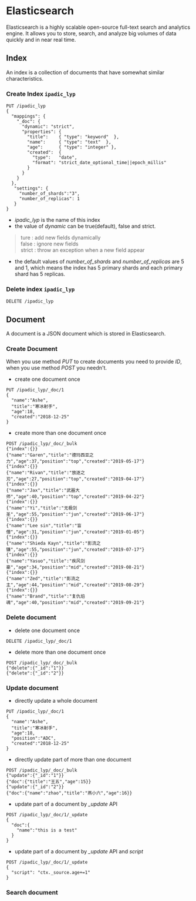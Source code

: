 # Elasticsearch

Elasticsearch is a highly scalable open-source full-text search and analytics engine. It allows you to store, search, and analyze big volumes of data quickly and in near real time.

## Index

An index is a collection of documents that have somewhat similar characteristics.

### Create Index `ipadic_lyp`
```
PUT /ipadic_lyp
{
  "mappings": {
    "_doc": {
      "dynamic": "strict",
      "properties": { 
        "title":    { "type": "keyword"  },
        "name":     { "type": "text"  }, 
        "age":      { "type": "integer" },  
        "created":  {
          "type":   "date", 
          "format": "strict_date_optional_time||epoch_millis"
        }
      }
    }
  },
   "settings": {
     "number_of_shards":"3",
     "number_of_replicas": 1
   }
}
```
* *ipadic_lyp* is the name of this index
* the value of *dynamic* can be true(default), false and strict.   
>ture   : add new fields dynamically  
>false  : ignore new fields  
>strict : throw an exception when a new field appear  
* the default values of *number_of_shards* and *number_of_replicas* are 5 and 1, which means the index has 5 primary shards and each primary shard has 5 replicas.

### Delete index `ipadic_lyp`
```
DELETE /ipadic_lyp
```

## Document

A document is a JSON document which is stored in Elasticsearch.

### Create Document

When you use method *PUT* to create documents you need to provide *ID*, when you use method *POST* you needn't.  

* create one document once  
```
PUT /ipadic_lyp/_doc/1
{
  "name":"Ashe",
  "title":"寒冰射手",
  "age":18,
  "created":"2018-12-25"
}
```
* create more than one document once
```
POST /ipadic_lyp/_doc/_bulk
{"index":{}}
{"name":"Garen","title":"德玛西亚之力","age":37,"position":"top","created":"2019-05-17"}
{"index":{}}
{"name":"Rivan","title":"放逐之刃","age":27,"position":"top","created":"2019-04-17"}
{"index":{}}
{"name":"Jax","title":"武器大师","age":40,"position":"top","created":"2019-04-22"}
{"index":{}}
{"name":"Yi","title":"无极剑圣","age":55,"position":"jun","created":"2019-06-17"}
{"index":{}}
{"name":"Lee sin","title":"盲僧","age":31,"position":"jun","created":"2019-01-05"}
{"index":{}}
{"name":"Shieda Kayn","title":"影流之镰","age":55,"position":"jun","created":"2019-07-17"}
{"index":{}}
{"name":"Yasuo","title":"疾风剑豪","age":34,"position":"mid","created":"2019-08-21"}
{"index":{}}
{"name":"Zed","title":"影流之主","age":44,"position":"mid","created":"2019-08-29"}
{"index":{}}
{"name":"Brand","title":"复仇焰魂","age":40,"position":"mid","created":"2019-09-21"}
```

### Delete document

* delete one document once
```
DELETE /ipadic_lyp/_doc/1
```
* delete more than one document once
```
POST /ipadic_lyp/_doc/_bulk
{"delete":{"_id":"1"}}
{"delete":{"_id":"2"}}
```

### Update document

* directly update a whole document  
```
PUT /ipadic_lyp/_doc/1
{
  "name":"Ashe",
  "title":"寒冰射手",
  "age":18,
  "position":"ADC",
  "created":"2018-12-25"
}
```
* directly update part of more than one document
```
POST /ipadic_lyp/_doc/_bulk
{"update":{"_id":"1"}}
{"doc":{"title":"王五","age":15}}
{"update":{"_id":"2"}}
{"doc":{"name":"zhao","title":"燕小六","age":16}}
```
* update part of a document by *_update* API
```
POST /ipadic_lyp/_doc/1/_update
{
  "doc":{
    "name":"this is a test"
  }
}
```
* update part of a document by *_update* API and *script*
```
POST /ipadic_lyp/_doc/1/_update
{
  "script": "ctx._source.age+=1"
}
```
### Search document